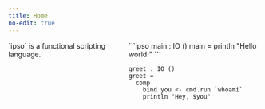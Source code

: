 ```yaml
---
title: Home
no-edit: true
---
```


<div style="display: flex; flex-direction: row;">
`ipso` is a functional scripting language.

<div style="flex-grow: 1; margin-left: 2em;">
```ipso
main : IO ()
main = println "Hello world!"
```

```ipso
greet : IO ()
greet =
  comp
    bind you <- cmd.run `whoami`
    println "Hey, $you"
```
</div>
</div>
